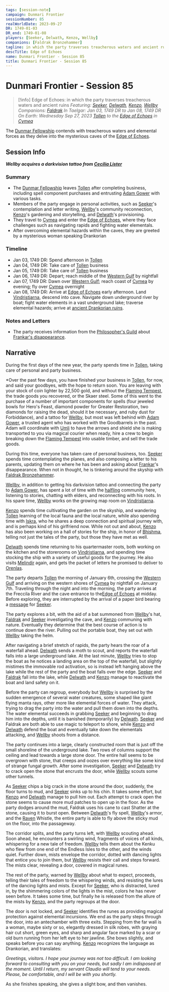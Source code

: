 ```yaml
---
tags: [session-note]
campaign: Dunmari Frontier
sessionNumber: 85
realWorldDate: 2023-09-27
DR: 1749-01-03
DR_end: 1749-01-08
players: [Seeker, Delwath, Kenzo, Wellby]
companions: [Faldrak Bronzehammer]
tagline: in which the party traverses treacherous waters and ancient ruins
descTitle: Edge of Echoes
name: Dunmari Frontier - Session 85
title: Dunmari Frontier - Session 85
---
```

# Dunmari Frontier - Session 85

>[!info] Edge of Echoes: in which the party traverses treacherous waters and ancient ruins
> *Featuring: [Seeker](<../../../people/pcs/dunmar-fellowship/seeker.md>), [Delwath](<../../../people/pcs/dunmar-fellowship/delwath.md>), [Kenzo](<../../../people/pcs/dunmar-fellowship/kenzo.md>), [Wellby](<../../../people/pcs/dunmar-fellowship/wellby.md>)*
> *Companions: [Faldrak](<../../../people/dwarves/faldrak-bronzehammer.md>)*
> *In Taelgar: Jan 03, 1749 DR to Jan 08, 1749 DR*
> *On Earth: Wednesday Sep 27, 2023*
> *[Tollen](<../../../gazetteer/western-green-sea/tollen/tollen.md>) to the [Edge of Echoes](<../../../gazetteer/western-green-sea/cymea/edge-of-echoes.md>) in [Cymea](<../../../gazetteer/western-green-sea/cymea/cymea.md>)*

The [Dunmar Fellowship](<../../../people/pcs/dunmar-fellowship/dunmar-fellowship.md>) contends with treacherous waters and elemental forces as they delve into the mysterious caves of the [Edge of Echoes](<../../../gazetteer/western-green-sea/cymea/edge-of-echoes.md>).

## Session Info

***Wellby acquires a darkvision tattoo from [Cecilia Lister](<../../../people/tollenders/cecilia-lister.md>)***
### Summary
- The [Dunmar Fellowship](<../../../people/pcs/dunmar-fellowship/dunmar-fellowship.md>) leaves [Tollen](<../../../gazetteer/western-green-sea/tollen/tollen.md>) after completing business, including spell component purchases and entrusting [Adam Gower](<../../../people/tollenders/adam-gower.md>) with various tasks.
- Members of the party engage in personal activities, such as [Seeker](<../../../people/pcs/dunmar-fellowship/seeker.md>)'s contemplation and letter writing, [Wellby](<../../../people/pcs/dunmar-fellowship/wellby.md>)'s community reconnection, [Kenzo](<../../../people/pcs/dunmar-fellowship/kenzo.md>)'s gardening and storytelling, and [Delwath](<../../../people/pcs/dunmar-fellowship/delwath.md>)'s provisioning.
- They travel to [Cymea](<../../../gazetteer/western-green-sea/cymea/cymea.md>) and enter the [Edge of Echoes](<../../../gazetteer/western-green-sea/cymea/edge-of-echoes.md>), where they face challenges such as navigating rapids and fighting water elementals.
- After overcoming elemental hazards within the caves, they are greeted by a mysterious woman speaking Drankorian
### Timeline
- Jan 03, 1749 DR: Spend afternoon in [Tollen](<../../../gazetteer/western-green-sea/tollen/tollen.md>)
- Jan 04, 1749 DR: Take care of [Tollen](<../../../gazetteer/western-green-sea/tollen/tollen.md>) business
- Jan 05, 1749 DR: Take care of [Tollen](<../../../gazetteer/western-green-sea/tollen/tollen.md>) business
- Jan 06, 1749 DR: Depart; reach middle of the [Western Gulf](<../../../gazetteer/western-green-sea/western-gulf.md>) by nightfall
- Jan 07, 1749 DR: Dawn over [Western Gulf](<../../../gazetteer/western-green-sea/western-gulf.md>); reach coast of [Cymea](<../../../gazetteer/western-green-sea/cymea/cymea.md>) by evening; fly over [Cymea](<../../../gazetteer/western-green-sea/cymea/cymea.md>) overnight
- Jan 08, 1749 DR: Arrive at [Edge of Echoes](<../../../gazetteer/western-green-sea/cymea/edge-of-echoes.md>) early afternoon. Land [Vindristjarna](<../../../things/ships/vindristjarna.md>), descend into cave. Navigate down underground river by boat; fight water elements in a vast underground lake; traverse elemental hazards; arrive at [ancient Drankorian ruins](<../../../gazetteer/western-green-sea/cymea/elemental-forge.md>). 

### Notes and Letters
- The party receives information from the [Philosopher's Guild](<../../../groups/tollen-guilds/ancient-and-honorable-guild-of-philosophers.md>) about [Frankar's disappearance](<../letters-and-notes/philosopher-s-information-concerning-frankar.md>).
## Narrative
During the first days of the new year, the party spends time in [Tollen](<../../../gazetteer/western-green-sea/tollen/tollen.md>), taking care of personal and party business. 

*Over the past few days, you have finished your business in [Tollen](<../../../gazetteer/western-green-sea/tollen/tollen.md>), for now, and said your goodbyes, with the hope to return soon. You are leaving with your stock of coin lighter by 22,500 gold, and without the [Flaming Tempest](<../../../things/ships/flaming-tempest.md>), the trade goods you recovered, or the Skaer steel. Some of this went to the purchase of a number of important components for spells (four jeweled bowls for Hero's Feast, diamond powder for Greater Restoration, two diamonds for raising the dead, should it be necessary, and ruby dust for Forbiddance), and a tattoo for [Wellby](<../../../people/pcs/dunmar-fellowship/wellby.md>), but most was left behind with [Adam Gower](<../../../people/tollenders/adam-gower.md>), a trusted agent who has worked with the Goodbarrels in the past. Adam will coordinate with [Umli](<../../../people/other-nonhumans/umli.md>) to have the arrows and shield she is making transported to you via magical courier when ready, hire a crew to begin breaking down the [Flaming Tempest](<../../../things/ships/flaming-tempest.md>) into usable timber, and sell the trade goods. 

During this time, everyone has taken care of personal business, too. [Seeker](<../../../people/pcs/dunmar-fellowship/seeker.md>) spends time contemplating the planes, and also composing a letter to his parents, updating them on where he has been and asking about [Frankar](<../../../people/dwarves/frankar.md>)'s disappearance. When not in thought, he is tinkering around the skyship with [Faldrak Bronzehammer](<../../../people/dwarves/faldrak-bronzehammer.md>). 

[Wellby](<../../../people/pcs/dunmar-fellowship/wellby.md>), in addition to getting his darkvision tattoo and connecting the party to [Adam Gower](<../../../people/tollenders/adam-gower.md>), has spent a lot of time with the [halfling](<../../../species/children-of-the-embodied-gods/halflings/halflings.md>) community here, listening to stories, chatting with elders, and reconnecting with his roots. In his spare time, [Wellby](<../../../people/pcs/dunmar-fellowship/wellby.md>) works on the growing map room on [Vindristjarna](<../../../things/ships/vindristjarna.md>). 

[Kenzo](<../../../people/pcs/dunmar-fellowship/kenzo.md>) spends time cultivating the garden on the skyship, and wandering [Tollen](<../../../gazetteer/western-green-sea/tollen/tollen.md>) learning of the local fauna and the local nature, while also spending time with [Iskra](<../../../people/skaer/iskra.md>), who he shares a deep connection and spiritual journey with, and is perhaps kind of his girlfriend now. While not out and about, [Kenzo](<../../../people/pcs/dunmar-fellowship/kenzo.md>) has also been working on a hall of stories for the ship, in honor of [Bhishma](<../../../cosmology/gods/incorporeal-gods/dunmari/bhishma.md>), telling not just the tales of the party, but those they have met as well. 

[Delwath](<../../../people/pcs/dunmar-fellowship/delwath.md>) spends time returning to his quartermaster roots, both working on the kitchen and the storerooms on [Vindristjarna](<../../../things/ships/vindristjarna.md>), and spending time stocking the ship with a variety of useful goods for the journey. He also visits [Melindir](<../../../people/elves/melindir.md>) again, and gets the packet of letters he promised to deliver to [Orenlas](<../../../gazetteer/istaros-watershed/orenlas/orenlas.md>).

The party departs [Tollen](<../../../gazetteer/western-green-sea/tollen/tollen.md>) the morning of January 6th, crossing the [Western Gulf](<../../../gazetteer/western-green-sea/western-gulf.md>) and arriving on the western shores of [Cymea](<../../../gazetteer/western-green-sea/cymea/cymea.md>) by nightfall on January 7th. Traveling through the night and into the morning, the party arrives at the Freccila River and the cave entrance to the[Edge of Echoes](<../../../gazetteer/western-green-sea/cymea/edge-of-echoes.md>) at midday. Before exploring, they are interrupted by the arrival of a paper bird bearing a [message](<../letters-and-notes/philosopher-s-information-concerning-frankar.md>) for [Seeker](<../../../people/pcs/dunmar-fellowship/seeker.md>).

The party explores a bit, with the aid of a bat summoned from [Wellby](<../../../people/pcs/dunmar-fellowship/wellby.md>)'s hat, [Faldrak](<../../../people/dwarves/faldrak-bronzehammer.md>) and [Seeker](<../../../people/pcs/dunmar-fellowship/seeker.md>) investigating the cave, and [Kenzo](<../../../people/pcs/dunmar-fellowship/kenzo.md>) communing with nature. Eventually they determine that the best course of action is to continue down the river. Pulling out the portable boat, they set out with [Wellby](<../../../people/pcs/dunmar-fellowship/wellby.md>) taking the helm. 

After navigating a brief stretch of rapids, the party hears the roar of a waterfall ahead. [Delwath](<../../../people/pcs/dunmar-fellowship/delwath.md>) sends a moth to scout, and reports the waterfall falls into a large underground lake. At the last minute, [Wellby](<../../../people/pcs/dunmar-fellowship/wellby.md>) tries to stop the boat as he notices a landing area on the top of the waterfall, but slightly mistimes the immovable rod activation, so is instead left hanging above the lake while the rest of the party and the boat falls over the edge. [Seeker](<../../../people/pcs/dunmar-fellowship/seeker.md>) and [Faldrak](<../../../people/dwarves/faldrak-bronzehammer.md>) fall into the lake, while [Delwath](<../../../people/pcs/dunmar-fellowship/delwath.md>) and [Kenzo](<../../../people/pcs/dunmar-fellowship/kenzo.md>) manage to reactivate the boat and land safety on it. 

Before the party can regroup, everybody but [Wellby](<../../../people/pcs/dunmar-fellowship/wellby.md>) is surprised by the sudden emergence of several water creatures, some shaped like giant flying manta rays, other more like elemental forces of water. They attack, trying to drag the party into the water and pull them down into the depths. The water elemental succeeds in grabbing [Seeker](<../../../people/pcs/dunmar-fellowship/seeker.md>) and beginning to drag him into the depths, until it is banished (temporarily) by [Delwath](<../../../people/pcs/dunmar-fellowship/delwath.md>). [Seeker](<../../../people/pcs/dunmar-fellowship/seeker.md>) and Faldrak are both able to use magic to teleport to shore, while [Kenzo](<../../../people/pcs/dunmar-fellowship/kenzo.md>) and [Delwath](<../../../people/pcs/dunmar-fellowship/delwath.md>) defend the boat and eventually take down the elementals attacking, and [Wellby](<../../../people/pcs/dunmar-fellowship/wellby.md>) shoots from a distance.

The party continues into a large, clearly constructed room that is just off the small shoreline of the underground lake. Two rows of columns support the ceiling and lead towards a large stone door. The entire hall seems to be overgrown with stone, that creeps and oozes over everything like some kind of strange fungal growth. After some investigation, [Seeker](<../../../people/pcs/dunmar-fellowship/seeker.md>) and [Delwath](<../../../people/pcs/dunmar-fellowship/delwath.md>) try to crack open the stone that encrusts the door, while [Wellby](<../../../people/pcs/dunmar-fellowship/wellby.md>) scouts some other tunnels. 

As [Seeker](<../../../people/pcs/dunmar-fellowship/seeker.md>) chips a big crack in the stone around the door, suddenly, the floor turns to mud, and [Seeker](<../../../people/pcs/dunmar-fellowship/seeker.md>) sinks up to his chin. It takes some effort, but [Kenzo](<../../../people/pcs/dunmar-fellowship/kenzo.md>) and [Delwath](<../../../people/pcs/dunmar-fellowship/delwath.md>) manage to pull him out. Each attempt to crack open the stone seems to cause more mud patches to open up in the floor. As the party dodges around the mud, Faldrak uses his cane to cast Shatter at the stone, causing it to burst open. Between [Delwath](<../../../people/pcs/dunmar-fellowship/delwath.md>)'s fly spell, [Wellby](<../../../people/pcs/dunmar-fellowship/wellby.md>)'s armor, and the [Raven](<../../../people/pcs/dunmar-fellowship/guests/raven.md>) Whistle, the entire party is able to fly above the sticky mud on the floor, into the passageway.

The corridor splits, and the party turns left, with [Wellby](<../../../people/pcs/dunmar-fellowship/wellby.md>) scouting ahead. Soon ahead, he encounters a swirling wind, fragments of voices of all kinds, whispering for a new tale of freedom. [Wellby](<../../../people/pcs/dunmar-fellowship/wellby.md>) tells them about the Kenku who flew from one end of the Endless Isles to the other, and the winds quiet. Further down, mists envelope the corridor, dotted with dancing lights that entice you to join them, but [Wellby](<../../../people/pcs/dunmar-fellowship/wellby.md>) resists their call and steps forward. The mists clear, revealing a door, covered in magical runes.

The rest of the party, warned by [Wellby](<../../../people/pcs/dunmar-fellowship/wellby.md>) about what to expect, proceeds, telling their tales of freedom to the whispering winds, and resisting the lures of the dancing lights and mists. Except for [Seeker](<../../../people/pcs/dunmar-fellowship/seeker.md>), who is distracted, lured in, by the shimmering colors of the lights in the mist, colors he has never seen before. It takes some time, but finally he is released from the allure of the mists by [Kenzo](<../../../people/pcs/dunmar-fellowship/kenzo.md>), and the party regroups at the door. 

The door is not locked, and [Seeker](<../../../people/pcs/dunmar-fellowship/seeker.md>) identifies the runes as providing magical protection against elemental incursions. We end as the party steps through the door, into an antechamber with three exits. Stepping from the far wall is a woman, maybe sixty or so, elegantly dressed in silk robes, with graying hair cut short, green eyes, and sharp and angular face marked by a scar or old burn running from her left eye to her jawline. She bows slightly, and speaks before you can say anything. [Kenzo](<../../../people/pcs/dunmar-fellowship/kenzo.md>) recognizes the language as Drankorian, and translates:

*Greetings, visitors. I hope your journey was not too difficult. I am looking forward to consulting with you on your needs, but sadly I am indisposed at the moment. Until I return, my servant Claudio will tend to your needs. Please, be comfortable, and I will be with you shortly.*

As she finishes speaking, she gives a slight bow, and then vanishes.
